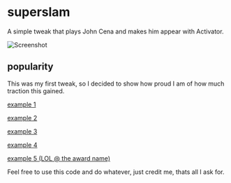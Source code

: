 # superslam
A simple tweak that plays John Cena and makes him appear with Activator.

![Screenshot](http://i.imgur.com/fkBlk8r.jpg)

## popularity
This was my first tweak, so I decided to show how proud I am of how much traction this gained.

[example 1](https://twitter.com/ryanmarnell/status/662489510979231744?lang=en)

[example 2](https://www.reddit.com/r/thatHappened/comments/3s4d2t/who_is_the_infamous_hacker_4chan_its_john_cena/)

[example 3](https://imgur.com/KpXTkd2)

[example 4](https://www.youtube.com/watch?v=ckdNgBAIcu0)

[example 5 (LOL @ the award name)](https://www.reddit.com/r/jailbreak/comments/407bhz/meta_the_results_for_the_jailbreak_awards_of_2015/)


Feel free to use this code and do whatever, just credit me, thats all I ask for.
